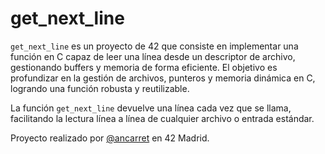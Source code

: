 # get_next_line

`get_next_line` es un proyecto de 42 que consiste en implementar una función en C capaz de leer una línea desde un descriptor de archivo, gestionando buffers y memoria de forma eficiente. El objetivo es profundizar en la gestión de archivos, punteros y memoria dinámica en C, logrando una función robusta y reutilizable.

La función `get_next_line` devuelve una línea cada vez que se llama, facilitando la lectura línea a línea de cualquier archivo o entrada estándar.

Proyecto realizado por [@ancarret](https://github.com/ancarret) en 42 Madrid.
